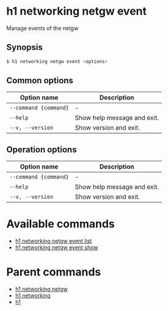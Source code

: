 
# h1 networking netgw event

Manage events of the netgw

## Synopsis

```bash
$ h1 networking netgw event <options>
```

## Common options

| Option name               | Description                 |
| ------------------------- | --------------------------- |
| ```--command {command}``` | -                           |
| ```--help```              | Show help message and exit. |
| ```--v, --version```      | Show version and exit.      |

## Operation options

| Option name               | Description                 |
| ------------------------- | --------------------------- |
| ```--command {command}``` | -                           |
| ```--help```              | Show help message and exit. |
| ```--v, --version```      | Show version and exit.      |

# Available commands

* [h1 networking netgw event list](./list/README.md)
* [h1 networking netgw event show](./show/README.md)

# Parent commands

* [h1 networking netgw](./../README.md)
* [h1 networking](./../../README.md)
* [h1](./../../../README.md)
